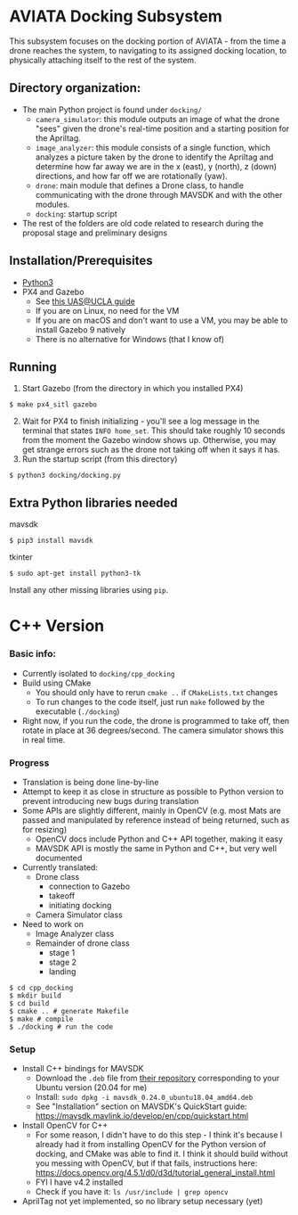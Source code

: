 # AVIATA Docking Subsystem

This subsystem focuses on the docking portion of AVIATA - from the time a drone reaches the system, to navigating to its assigned docking location, to physically attaching itself to the rest of the system.

## Directory organization:
* The main Python project is found under `docking/`
  * `camera_simulator`: this module outputs an image of what the drone "sees" given the drone's real-time position and a starting position for the Apriltag.
  * `image_analyzer`: this module consists of a single function, which analyzes a picture taken by the drone to identify the Apriltag and determine how far away we are in the x (east), y (north), z (down) directions, and how far off we are rotationally (yaw).
  * `drone`: main module that defines a Drone class, to handle communicating with the drone through MAVSDK and with the other modules.
  * `docking`: startup script
* The rest of the folders are old code related to research during the proposal stage and preliminary designs

## Installation/Prerequisites
* [Python3](https://www.python.org/downloads/)
* PX4 and Gazebo
  * See [this UAS@UCLA guide](https://uasatucla.org/docs/software/tutorials/new-page)
  * If you are on Linux, no need for the VM
  * If you are on macOS and don't want to use a VM, you may be able to install Gazebo 9 natively
  * There is no alternative for Windows (that I know of)

## Running
1. Start Gazebo (from the directory in which you installed PX4)
```
$ make px4_sitl gazebo
```
2. Wait for PX4 to finish initializing - you'll see a log message in the terminal that states `INFO home_set`. This should take roughly 10 seconds from the moment the Gazebo window shows up. Otherwise, you may get strange errors such as the drone not taking off when it says it has.
3. Run the startup script (from this directory)
```
$ python3 docking/docking.py
```

## Extra Python libraries needed
mavsdk
```
$ pip3 install mavsdk
```
tkinter
```
$ sudo apt-get install python3-tk
```

Install any other missing libraries using `pip`.

# C++ Version

### Basic info:
* Currently isolated to `docking/cpp_docking`
* Build using CMake
  * You should only have to rerun `cmake ..` if `CMakeLists.txt` changes
  * To run changes to the code itself, just run `make` followed by the executable (`./docking`)
* Right now, if you run the code, the drone is programmed to take off, then rotate in place at 36 degrees/second. The camera simulator shows this in real time. 

### Progress
- Translation is being done line-by-line
- Attempt to keep it as close in structure as possible to Python version to prevent introducing new bugs during translation
- Some APIs are slightly different, mainly in OpenCV (e.g. most Mats are passed and manipulated by reference instead of being returned, such as for resizing)
  - OpenCV docs include Python and C++ API together, making it easy
  - MAVSDK API is mostly the same in Python and C++, but very well documented
- Currently translated:
  - Drone class
    - connection to Gazebo
    - takeoff
    - initiating docking
  - Camera Simulator class
- Need to work on
  - Image Analyzer class
  - Remainder of drone class
    - stage 1
    - stage 2
    - landing
    

```
$ cd cpp_docking
$ mkdir build
$ cd build
$ cmake .. # generate Makefile
$ make # compile
$ ./docking # run the code
```

### Setup
* Install C++ bindings for MAVSDK
  * Download the `.deb` file from [their repository](https://github.com/mavlink/MAVSDK/releases) corresponding to your Ubuntu version (20.04 for me)
  * Install: `sudo dpkg -i mavsdk_0.24.0_ubuntu18.04_amd64.deb`
  * See "Installation" section on MAVSDK's QuickStart guide: https://mavsdk.mavlink.io/develop/en/cpp/quickstart.html
* Install OpenCV for C++
  * For some reason, I didn't have to do this step - I think it's because I already had it from installing OpenCV for the Python version of docking,
  and CMake was able to find it. I think it should build without you messing with OpenCV, but if that fails, instructions here: https://docs.opencv.org/4.5.1/d0/d3d/tutorial_general_install.html
  * FYI I have v4.2 installed
  * Check if you have it: `ls /usr/include | grep opencv`
* AprilTag not yet implemented, so no library setup necessary (yet)